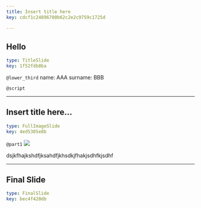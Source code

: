 ```yaml
---
title: Insert title here
key: cdcf1c24896700b62c2e2c9759c1725d

---
```

## Hello

```yaml
type: TitleSlide
key: 1f52fdb8ba
```





`@lower_third`
name: AAA
surname: BBB

`@script`




---
## Insert title here...

```yaml
type: FullImageSlide
key: 4ed5305e8b
```

`@part1`
![](https://preview.ibb.co/dHTjOJ/1.jpg)

dsjkfhajkshdfjksahdfjkhsdkjfhakjsdhfkjsdhf






---
## Final Slide

```yaml
type: FinalSlide
key: bec4f420db
```








